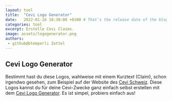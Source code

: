 ```yaml
---
layout: tool
title:  "Cevi Logo Generator"
date:   2022-01-16 10:30:00 +0100 # That's the release date of the blog entry
categories: tool
excerpt: Erstelle Cevi Claims.
image: assets/logogenerator.png
authors:
 - github@btemperli Zottel
---
```


## Cevi Logo Generator
Bestimmt hast du diese Logos, wahlweise mit einem Kurztext (Claim), schon irgendwo gesehen, zum Beispiel auf der Website des [Cevi Schweiz](https://cevi.ch). Diese Logos kannst du für deine Cevi-Zwecke ganz einfach selbst erstellen mit dem [Cevi Logo Generator](https://logo.cevi.ch). Es ist simpel, probiers einfach aus!
